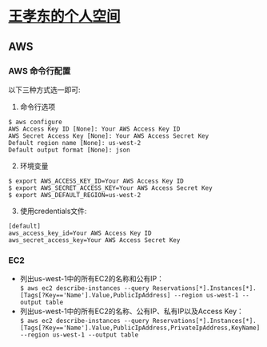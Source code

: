 # [王孝东的个人空间](https://scm-git.github.io/)
## AWS
### AWS 命令行配置
  以下三种方式选一即可:
1. 命令行选项  
  ```
  $ aws configure  
  AWS Access Key ID [None]: Your AWS Access Key ID  
  AWS Secret Access Key [None]: Your AWS Access Secret Key  
  Default region name [None]: us-west-2  
  Default output format [None]: json  
  ```
2. 环境变量  
  ```  
  $ export AWS_ACCESS_KEY_ID=Your AWS Access Key ID  
  $ export AWS_SECRET_ACCESS_KEY=Your AWS Access Secret Key  
  $ export AWS_DEFAULT_REGION=us-west-2  
  ```
3. 使用credentials文件:  
  ```
  [default]
  aws_access_key_id=Your AWS Access Key ID
  aws_secret_access_key=Your AWS Access Secret Key
  ```

### EC2
* 列出us-west-1中的所有EC2的名称和公有IP：  
  ```$ aws ec2 describe-instances --query Reservations[*].Instances[*].[Tags[?Key=='Name'].Value,PublicIpAddress] --region us-west-1 --output table```
* 列出us-west-1中的所有EC2的名称、公有IP、私有IP以及Access Key：  
  ```$ aws ec2 describe-instances --query Reservations[*].Instances[*].[Tags[?Key=='Name'].Value,PublicIpAddress,PrivateIpAddress,KeyName] --region us-west-1 --output table```
